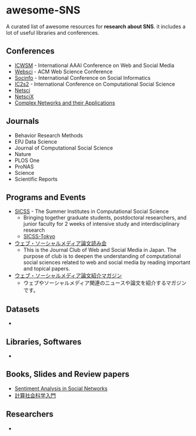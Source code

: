 # awesome-SNS
A curated list of awesome resources for **research about SNS**. it includes a lot of useful libraries and conferences.

## Conferences
- [ICWSM](https://www.icwsm.org/2024/index.html/) - International AAAI Conference on Web and Social Media
- [Websci](https://websci23.webscience.org/)  - ACM Web Science Conference
- [Socinfo](https://www.dcs.gla.ac.uk/socinfo2022/) - International Conference on Social Informatics
- [IC2s2](https://www.ic2s2.org/) - International Conference on Computational Social Science
- [Netsci](https://netsci2023.wixsite.com/netsci2023) 
- [NetsciX](https://cnet.fi.uba.ar/netscix23/)
- [Complex Networks and their Applications](https://complexnetworks.org/)

## Journals
- Behavior Research Methods
- EPJ Data Science
- Journal of Computational Social Science
- Nature
- PLOS One
- ProNAS
- Science
- Scientific Reports

## Programs and Events
- [SICSS](https://sicss.io/) - The Summer Institutes in Computational Social Science
  - Bringing together graduate students, postdoctoral researchers, and junior faculty for 2 weeks of intensive study and interdisciplinary research
  - [SICSS-Tokyo](https://sicss.io/2023/tokyo/)
- [ウェブ・ソーシャルメディア論文読み会](https://sites.google.com/view/web-socialmedia-study/home)
  - This is the Journal Club of Web and Social Media in Japan. The purpose of club is to deepen the understanding of computational social sciences related to web and social media by reading important and topical papers.
- [ウェブ・ソーシャルメディア論文紹介マガジン](https://note.com/m_datasci/m/m0cdd40d502be)
  - ウェブやソーシャルメディア関連のニュースや論文を紹介するマガジンです。

## Datasets
- 

## Libraries, Softwares
- 

## Books, Slides and Review papers
- [Sentiment Analysis in Social Networks](https://www.sciencedirect.com/book/9780128044124/sentiment-analysis-in-social-networks)
- [計算社会科学入門](https://www.maruzen-publishing.co.jp/item/?book_no=304030)

## Researchers
- 
